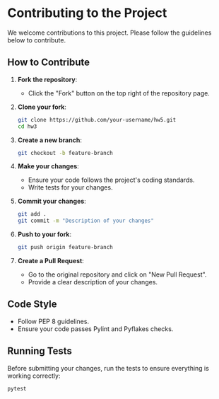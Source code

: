 
# Contributing to the Project

We welcome contributions to this project. Please follow the guidelines below to contribute.

## How to Contribute

1. **Fork the repository**:
    - Click the "Fork" button on the top right of the repository page.

2. **Clone your fork**:
    ```bash
    git clone https://github.com/your-username/hw5.git
    cd hw3
    ```

3. **Create a new branch**:
    ```bash
    git checkout -b feature-branch
    ```

4. **Make your changes**:
    - Ensure your code follows the project's coding standards.
    - Write tests for your changes.

5. **Commit your changes**:
    ```bash
    git add .
    git commit -m "Description of your changes"
    ```

6. **Push to your fork**:
    ```bash
    git push origin feature-branch
    ```

7. **Create a Pull Request**:
    - Go to the original repository and click on "New Pull Request".
    - Provide a clear description of your changes.

## Code Style

- Follow PEP 8 guidelines.
- Ensure your code passes Pylint and Pyflakes checks.

## Running Tests

Before submitting your changes, run the tests to ensure everything is working correctly:
```bash
pytest
```
